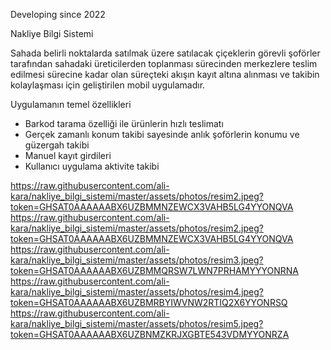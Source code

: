 Developing since 2022 

Nakliye Bilgi Sistemi

Sahada belirli noktalarda satılmak üzere satılacak çiçeklerin görevli şoförler tarafından sahadaki üreticilerden toplanması sürecinden merkezlere teslim edilmesi sürecine kadar olan süreçteki akışın kayıt altına alınması ve takibin kolaylaşması için geliştirilen mobil uygulamadır.

Uygulamanın temel özellikleri
- Barkod tarama özelliği ile ürünlerin hızlı teslimatı
- Gerçek zamanlı konum takibi sayesinde anlık şoförlerin konumu ve güzergah takibi
- Manuel kayıt girdileri
- Kullanıcı uygulama aktivite takibi

https://raw.githubusercontent.com/ali-kara/nakliye_bilgi_sistemi/master/assets/photos/resim2.jpeg?token=GHSAT0AAAAAABX6UZBMMNZEWCX3VAHB5LG4YYONQVA
https://raw.githubusercontent.com/ali-kara/nakliye_bilgi_sistemi/master/assets/photos/resim2.jpeg?token=GHSAT0AAAAAABX6UZBMMNZEWCX3VAHB5LG4YYONQVA
https://raw.githubusercontent.com/ali-kara/nakliye_bilgi_sistemi/master/assets/photos/resim3.jpeg?token=GHSAT0AAAAAABX6UZBMMQRSW7LWN7PRHAMYYYONRNA
https://raw.githubusercontent.com/ali-kara/nakliye_bilgi_sistemi/master/assets/photos/resim4.jpeg?token=GHSAT0AAAAAABX6UZBMRBYIWVNW2RTIQ2X6YYONRSQ
https://raw.githubusercontent.com/ali-kara/nakliye_bilgi_sistemi/master/assets/photos/resim5.jpeg?token=GHSAT0AAAAAABX6UZBNMZKRJXGBTE543VDMYYONRZA
